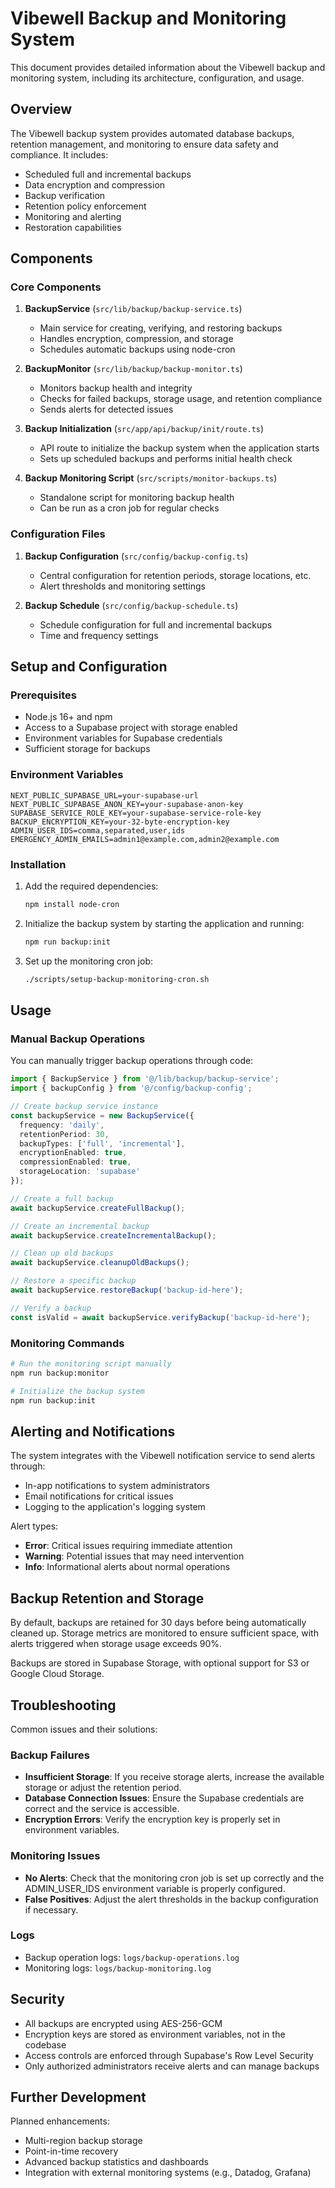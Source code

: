 # Vibewell Backup and Monitoring System

This document provides detailed information about the Vibewell backup and monitoring system, including its architecture, configuration, and usage.

## Overview

The Vibewell backup system provides automated database backups, retention management, and monitoring to ensure data safety and compliance. It includes:

- Scheduled full and incremental backups
- Data encryption and compression
- Backup verification
- Retention policy enforcement
- Monitoring and alerting
- Restoration capabilities

## Components

### Core Components

1. **BackupService** (`src/lib/backup/backup-service.ts`)
   - Main service for creating, verifying, and restoring backups
   - Handles encryption, compression, and storage
   - Schedules automatic backups using node-cron

2. **BackupMonitor** (`src/lib/backup/backup-monitor.ts`)
   - Monitors backup health and integrity
   - Checks for failed backups, storage usage, and retention compliance
   - Sends alerts for detected issues

3. **Backup Initialization** (`src/app/api/backup/init/route.ts`)
   - API route to initialize the backup system when the application starts
   - Sets up scheduled backups and performs initial health check

4. **Backup Monitoring Script** (`src/scripts/monitor-backups.ts`)
   - Standalone script for monitoring backup health
   - Can be run as a cron job for regular checks

### Configuration Files

1. **Backup Configuration** (`src/config/backup-config.ts`)
   - Central configuration for retention periods, storage locations, etc.
   - Alert thresholds and monitoring settings

2. **Backup Schedule** (`src/config/backup-schedule.ts`)
   - Schedule configuration for full and incremental backups
   - Time and frequency settings

## Setup and Configuration

### Prerequisites

- Node.js 16+ and npm
- Access to a Supabase project with storage enabled
- Environment variables for Supabase credentials
- Sufficient storage for backups

### Environment Variables

```
NEXT_PUBLIC_SUPABASE_URL=your-supabase-url
NEXT_PUBLIC_SUPABASE_ANON_KEY=your-supabase-anon-key
SUPABASE_SERVICE_ROLE_KEY=your-supabase-service-role-key
BACKUP_ENCRYPTION_KEY=your-32-byte-encryption-key
ADMIN_USER_IDS=comma,separated,user,ids
EMERGENCY_ADMIN_EMAILS=admin1@example.com,admin2@example.com
```

### Installation

1. Add the required dependencies:
   ```bash
   npm install node-cron
   ```

2. Initialize the backup system by starting the application and running:
   ```bash
   npm run backup:init
   ```

3. Set up the monitoring cron job:
   ```bash
   ./scripts/setup-backup-monitoring-cron.sh
   ```

## Usage

### Manual Backup Operations

You can manually trigger backup operations through code:

```typescript
import { BackupService } from '@/lib/backup/backup-service';
import { backupConfig } from '@/config/backup-config';

// Create backup service instance
const backupService = new BackupService({
  frequency: 'daily',
  retentionPeriod: 30,
  backupTypes: ['full', 'incremental'],
  encryptionEnabled: true,
  compressionEnabled: true,
  storageLocation: 'supabase'
});

// Create a full backup
await backupService.createFullBackup();

// Create an incremental backup
await backupService.createIncrementalBackup();

// Clean up old backups
await backupService.cleanupOldBackups();

// Restore a specific backup
await backupService.restoreBackup('backup-id-here');

// Verify a backup
const isValid = await backupService.verifyBackup('backup-id-here');
```

### Monitoring Commands

```bash
# Run the monitoring script manually
npm run backup:monitor

# Initialize the backup system
npm run backup:init
```

## Alerting and Notifications

The system integrates with the Vibewell notification service to send alerts through:

- In-app notifications to system administrators
- Email notifications for critical issues
- Logging to the application's logging system

Alert types:
- **Error**: Critical issues requiring immediate attention
- **Warning**: Potential issues that may need intervention
- **Info**: Informational alerts about normal operations

## Backup Retention and Storage

By default, backups are retained for 30 days before being automatically cleaned up. Storage metrics are monitored to ensure sufficient space, with alerts triggered when storage usage exceeds 90%.

Backups are stored in Supabase Storage, with optional support for S3 or Google Cloud Storage.

## Troubleshooting

Common issues and their solutions:

### Backup Failures

- **Insufficient Storage**: If you receive storage alerts, increase the available storage or adjust the retention period.
- **Database Connection Issues**: Ensure the Supabase credentials are correct and the service is accessible.
- **Encryption Errors**: Verify the encryption key is properly set in environment variables.

### Monitoring Issues

- **No Alerts**: Check that the monitoring cron job is set up correctly and the ADMIN_USER_IDS environment variable is properly configured.
- **False Positives**: Adjust the alert thresholds in the backup configuration if necessary.

### Logs

- Backup operation logs: `logs/backup-operations.log`
- Monitoring logs: `logs/backup-monitoring.log`

## Security

- All backups are encrypted using AES-256-GCM
- Encryption keys are stored as environment variables, not in the codebase
- Access controls are enforced through Supabase's Row Level Security
- Only authorized administrators receive alerts and can manage backups

## Further Development

Planned enhancements:
- Multi-region backup storage
- Point-in-time recovery
- Advanced backup statistics and dashboards
- Integration with external monitoring systems (e.g., Datadog, Grafana) 